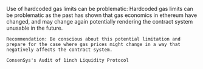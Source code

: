 Use of hardcoded gas limits can be problematic: Hardcoded gas limits can be problematic as the past has shown that gas economics in ethereum have changed, and may change again potentially rendering the contract system unusable in the future.

    Recommendation: Be conscious about this potential limitation and prepare for the case where gas prices might change in a way that negatively affects the contract system.

    ConsenSys's Audit of 1inch Liquidity Protocol